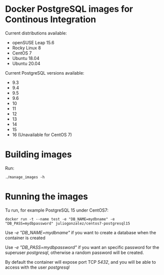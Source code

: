 # Docker PostgreSQL images for Continous Integration

Current distributions available:

* openSUSE Leap 15.6
* Rocky Linux 8
* CentOS 7
* Ubuntu 18.04
* Ubuntu 20.04

Current PostgreSQL versions available:

* 9.3
* 9.4
* 9.5
* 9.6
* 10
* 11
* 12
* 13
* 14
* 15
* 16 (Unavailable for CentOS 7)

# Building images

Run:

```
./manage_images -h
```

# Running the images

Tu run, for example PostgreSQL 15 under CentOS7:

```
docker run -t --name test -e "DB_NAME=mydbname" -e "DB_PASS=mydbpassword" juliogonzalez/centos7-postgresql15
```

Use *-e "DB_NAME=mydbname"* if you want to create a database when the container is created

Use *-e "DB_PASS=mydbpassword"* if you want an specific password for the superuser *postgresql*, otherwise a random password will be created.

By default the container will expose port TCP *5432*, and you will be able to access with the user *postgresql*
